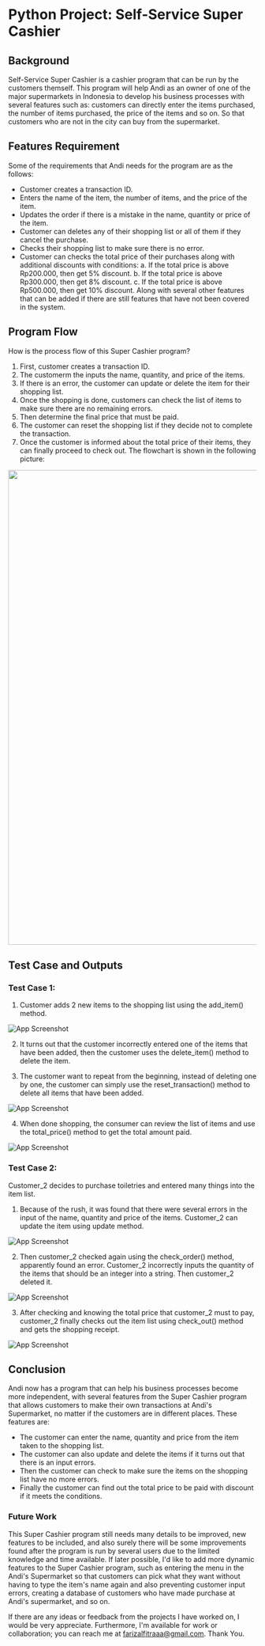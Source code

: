 # Python Project: Self-Service Super Cashier
## Background
Self-Service Super Cashier is a cashier program that can be run by the customers themself. This program will help Andi as an owner of one of the major supermarkets in Indonesia to develop his business processes with several features such as: customers can directly enter the items purchased, the number of items purchased, the price of the items and so on. So that customers who are not in the city can buy from the supermarket.

## Features Requirement
Some of the requirements that Andi needs for the program are as the follows:
- Customer creates a transaction ID.
- Enters the name of the item, the number of items, and the price of the item.
- Updates the order if there is a mistake in the name, quantity  or price of the item.
- Customer can deletes any of their shopping list or all of them if they cancel the purchase. 
- Checks their shopping list to make sure there is no error.
- Customer can checks the total price of their purchases along with additional discounts with conditions:
    a. If the total price is above Rp200.000, then get 5% discount.
    b. If the total price is above Rp300.000, then get 8% discount.
    c. If the total price is above Rp500.000, then get 10% discount.
Along with several other features that can be added if there are still features that have not been covered in the system.

## Program Flow
How is the process flow of this Super Cashier program?
1. First, customer creates a transaction ID.
2. The customerm the inputs the name, quantity, and price of the items.
3. If there is an error, the customer can update or delete the item for their shopping list.
4. Once the shopping is done, customers can check the list of items to make sure there are no remaining errors. 
5. Then determine the final price that must be paid.
6. The customer can reset the shopping list if they decide not to complete the transaction.
7. Once the customer is informed about the total price of their items, they can finally proceed to check out.
The flowchart is shown in the following picture:

<p align="center">
    <img src="https://github.com/alfitraaa/Super_Cashier/blob/main/super_cashier_flowchart.png?raw=true" width="540" height="960">
</p>

## Test Case and Outputs
### Test Case 1:
1. Customer adds 2 new items to the shopping list using the add_item() method.

![App Screenshot](https://github.com/alfitraaa/Super_Cashier/blob/main/test_case_images/test_case(1).png?raw=true)

2. It turns out that the customer incorrectly entered one of the items that have been added, then the customer uses the delete_item() method to delete the item.

3. The customer want to repeat from the beginning, instead of deleting one by one, the customer can simply use the reset_transaction() method to delete all items that have been added.

![App Screenshot](https://github.com/alfitraaa/Super_Cashier/blob/main/test_case_images/test_case(2,%203).png?raw=true)

4. When done shopping, the consumer can review the list of items and use the total_price() method to get the total amount paid.

![App Screenshot](https://github.com/alfitraaa/Super_Cashier/blob/main/test_case_images/test_case(4).png?raw=true)

### Test Case 2:
Customer_2 decides to purchase toiletries and entered many things into the item list.
1. Because of the rush, it was found that there were several errors in the input of the name, quantity and price of the items. Customer_2 can update the item using update method.

![App Screenshot](https://github.com/alfitraaa/Super_Cashier/blob/main/test_case_images/test_case(5).png?raw=true)

2. Then customer_2 checked again using the check_order() method, apparently found an error. Customer_2 incorrectly inputs the quantity of the items that should be an integer into a string. Then customer_2 deleted it.

![App Screenshot](https://github.com/alfitraaa/Super_Cashier/blob/main/test_case_images/test_case(6).png?raw=true)

3. After checking and knowing the total price that customer_2 must to pay, customer_2 finally checks out the item list using check_out() method and gets the shopping receipt.

![App Screenshot](https://github.com/alfitraaa/Super_Cashier/blob/main/test_case_images/test_case(7).png?raw=true)

## Conclusion
Andi now has a program that can help his business processes become more independent, with several features from the Super Cashier program that allows customers to make their own transactions at Andi's Supermarket, no matter if the customers are in different places. These features are:
- The customer can enter the name, quantity and price from the item taken to the shopping list.
- The customer can also update and delete the items if it turns out that there is an input errors.
- Then the customer can check to make sure the items on the shopping list have no more errors.
- Finally the customer can find out the total price to be paid with discount if it meets the conditions.

### Future Work
This Super Cashier program still needs many details to be improved, new features to be included, and also surely there will be some improvements found after the program is run by several users due to the limited knowledge and time available. If later possible, I'd like to add more dynamic features to the Super Cashier program, such as entering the menu in the Andi's Supermarket so that customers can pick what they want without having to type the item's name again and also preventing customer input errors, creating a database of customers who have made purchase at Andi's supermarket, and so on.

If there are any ideas or feedback from the projects I have worked on, I would be very appreciate. Furthermore, I'm available for work or collaboration; you can reach me at farizalfitraaa@gmail.com.
Thank You.
